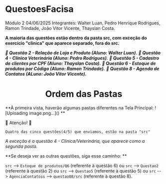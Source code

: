﻿# QuestoesFacisa
 Módulo 2 04/06/2025
 Integrantes: Walter Luan, Pedro Henrique Rodrigues, Ramon Trindade, João Vitor Vicente, Thayslan Costa.


**A maioria das questões estão dentro da pasta src, com exceção do exercício "clinica" que aparece separado, fora do src.**



***📍 Questão 2 -  Relação de Loja e Produto (Aluno: Walter Luan).***
***📍 Questão 4 - Clínica Veterinária (Aluno: Pedro Rodrigues).***
***📍 Questão 5 - Cadastro de clientes por CPF (Aluno: Thayslan Costa).***
***📍 Questão 6 - Estoque de produtos por Código (Aluno: Ramon Trindade).***
***📍 Questão 8 - Agenda de Contatos (ALuno: João Vitor Vicente).***


<h1 align="center"> Ordem das Pastas </h1>
**À primeira vista, haverão algumas pastas diferentes na Tela Principal: ![Uploading image.png…]()
**

:construction: Atenção! :construction:

`Quatro das cinco questões(4/5) que enviamos, estão na pasta "src"`

*A exceção é a questão 4 - Clinica/Veterinária, que aparece como a segunda pasta.*

**Se deseja ver as outras questões, siga esse caminho: **

`src` --> `Estoque de produtos/Q6` (referente à questão 6) ou
`src` --> `Questao2` (referente à questão 2) ou
`src` --> `Questao5` (referente à questão 5) ou
`src` --> `AgenciaContatoss` --> `questao08/src` (referente à questão 8).
